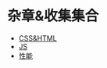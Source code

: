 # 杂章&收集集合

- [CSS&HTML](https://github.com/SecretCastle/Auxmn/tree/master/CSS%26HTML)
- [JS](https://github.com/SecretCastle/Auxmn/tree/master/JS)
- [性能](https://github.com/SecretCastle/Auxmn/tree/master/%E6%80%A7%E8%83%BD)
